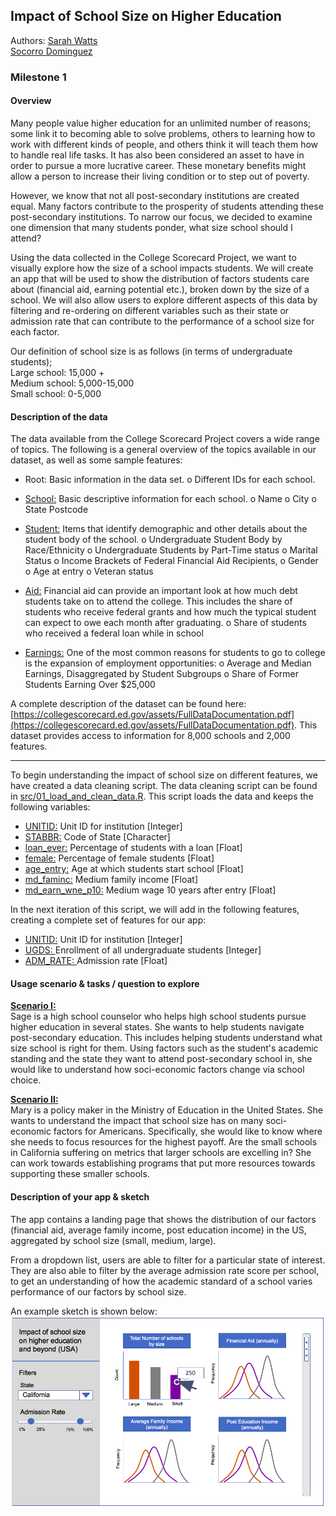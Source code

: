 ## Impact of School Size on Higher Education

Authors: 
[Sarah Watts](https://github.com/smwatts)   
[Socorro Dominguez](https://github.com/sedv8808)

### Milestone 1

#### Overview

Many people value higher education for an unlimited number of reasons; some link it to becoming able to solve problems, others to learning how to work with different kinds of people, and others think it will teach them how to handle real life tasks. It has also been considered an asset to have in order to pursue a more lucrative career. These monetary benefits might allow a person to increase their living condition or to step out of poverty. 

However, we know that not all post-secondary institutions are created equal. Many factors contribute to the prosperity of students attending these post-secondary institutions. To narrow our focus, we decided to examine one dimension that many students ponder, what size school should I attend?

Using the data collected in the College Scorecard Project, we want to visually explore how the size of a school impacts students. We will create an app that will be used to show the distribution of factors students care about (financial aid, earning potential etc.), broken down by the size of a school. We will also allow users to explore different aspects of this data by filtering and re-ordering on different variables such as their state or admission rate that can contribute to the performance of a school size for each factor.

Our definition of school size is as follows (in terms of undergraduate students);    
Large school: 15,000 +   
Medium school: 5,000-15,000   
Small school: 0-5,000   

#### Description of the data

The data available from the College Scorecard Project covers a wide range of topics. The following is a general overview of the topics available in our dataset, as well as some sample features: 
-	Root:  Basic information in the data set.
  o	Different IDs for each school.

-	<u>School:</u> Basic descriptive information for each school.
  o	Name
  o	City
  o	State Postcode

-	<u>Student:</u> Items that identify demographic and other details about the student body of the school.
  o	Undergraduate Student Body by Race/Ethnicity
  o	Undergraduate Students by Part-Time status
  o	Marital Status
  o	Income Brackets of Federal Financial Aid Recipients,
  o	Gender
  o	Age at entry
  o	Veteran status

-	<u>Aid:</u> Financial aid can provide an important look at how much debt students take on to attend the college. This includes the share of students who receive federal grants and how much the typical student can expect to owe each month after graduating.
  o	Share of students who received a federal loan while in school

-	<u>Earnings:</u> One of the most common reasons for students to go to college is the expansion of employment opportunities: 
  o	Average and Median Earnings, Disaggregated by Student Subgroups
  o	Share of Former Students Earning Over $25,000

A complete description of the dataset can be found here: [https://collegescorecard.ed.gov/assets/FullDataDocumentation.pdf](https://collegescorecard.ed.gov/assets/FullDataDocumentation.pdf). This dataset provides access to information for 8,000 schools and 2,000 features.

----------------------------

To begin understanding the impact of school size on different features, we have created a data cleaning script. The data cleaning script can be found in [src/01_load_and_clean_data.R](src/01_load_and_clean_data.R). This script loads the data and keeps the following variables:

- <u>UNITID:</u> Unit ID for institution [Integer]
- <u>STABBR:</u> Code of State [Character]
- <u>loan_ever:</u> Percentage of students with a loan [Float]
- <u>female:</u> Percentage of female students [Float]
- <u>age_entry:</u> Age at which students start school [Float]
- <u>md_faminc:</u> Medium family income [Float]
- <u>md_earn_wne_p10:</u> Medium wage 10 years after entry [Float]

In the next iteration of this script, we will add in the following features, creating a complete set of features for our app:

- <u>UNITID:</u> Unit ID for institution [Integer]
- <u>UGDS: </u> Enrollment of all undergraduate students [Integer]
- <u>ADM_RATE: </u> Admission rate [Float]

#### Usage scenario & tasks / question to explore

<u>**Scenario I:**</u><br>
Sage is a high school counselor who helps high school students pursue higher education in several states. She wants to help students navigate post-secondary education. This includes helping students understand what size school is right for them. Using factors such as the student's academic standing and the state they want to attend post-secondary school in, she would like to understand how soci-economic factors change via school choice.

<u>**Scenario II:**</u><br>
Mary is a policy maker in the Ministry of Education in the United States. She wants to understand the impact that school size has on many soci-economic factors for Americans. Specifically, she would like to know where she needs to focus resources for the highest payoff. Are the small schools in California suffering on metrics that larger schools are excelling in? She can work towards establishing programs that put more resources towards supporting these smaller schools.


#### Description of your app & sketch

The app contains a landing page that shows the distribution of our factors (financial aid, average family income, post education income) in the US, aggregated by school size (small, medium, large). 

From a dropdown list, users are able to filter for a particular state of interest. They are also able to filter by the average admission rate score per school, to get an understanding of how the academic standard of a school varies performance of our factors by school size.

An example sketch is shown below: 
![Alt text](images/sketch_of_college_scorecard.png?raw=true "App sketch")
